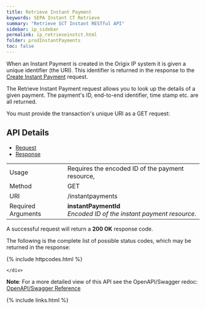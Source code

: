 ```yaml
---
title: Retrieve Instant Payment
keywords: SEPA Instant CT Retrieve
summary: "Retrieve SCT Instant RESTful API"
sidebar: ip_sidebar
permalink: ip_retrieveinstct.html
folder: prodInstantPayments
toc: false
---
```



When an Instant Payment is created in the Origix IP system it is given a unique identifier (the URI). This identifier is returned in the response to the <a href ="ip_createinstct.html">Create Instant Payment</a> request.

The Retrieve Instant Payment request allows you to look up the details of a given payment. The payment's ID, end-to-end identifier, time stamp etc. are all returned.

You must provide the transaction's unique URI as a GET request:


## API Details


<ul id="profileTabs" class="nav nav-tabs">
    <li class="active"><a href="#profile" data-toggle="tab">Request</a></li>
    <li><a href="#about" data-toggle="tab">Response</a></li>
   
</ul>
  <div class="tab-content">
<div role="tabpanel" class="tab-pane active" id="profile">


  <table>
<colgroup>
<col width="30%" />
<col width="90%" />
</colgroup>

<tbody>
<tr>
<td markdown="span">Usage</td>
<td markdown="span">Requires the encoded ID of the payment resource,</td>
</tr>
<tr>
<td markdown="span">Method</td>
<td markdown="span"><span class="label label-success">GET </span>
</td>
</tr>
<tr>
<td markdown="span">URI</td>
<td markdown="span">/instantpayments
</td>
</tr>
<tr>
<td markdown="span">Required Arguments</td>
<td markdown="span"><b>instantPaymentId</b>
<br/><i>Encoded ID of the instant payment resource.</i>
</td>
</tr>
</tbody>
</table>



</div>

<div role="tabpanel" class="tab-pane" id="about">
<p>A successful request will return a <b>200 OK</b> response code.</p>
<p>The following is the complete list of possible status codes, which may be returned in the response:</p>
      {% include httpcodes.html %}
    
    
    </div>


</div>

<p><b>Note</b>: For a more detailed view of this API see the OpenAPI/Swagger redoc: <a href="https://docs.sentenialtest.com/sip-docs/redoc.html?url=/sip-docs/SIP_REST_Endpoints.json#operation/GetInstantPaymentsUsingGET" target = "_blank"><i class="fa fa-cogs"></i> OpenAPI/Swagger Reference</a> </p>


{% include links.html %}
